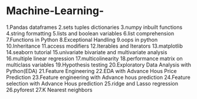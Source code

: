 # Machine-Learning-
1.Pandas dataframes 
2.sets tuples dictionaries
3.numpy inbuilt functions
4.string formatting
5.lists and boolean variables
6.list comprehension
7.Functions in Python
8.Exceptional Handling
9.oops in python
10.Inheritance
11.access modifiers
12.Iterables and Iterators
13.matplotlib
14.seaborn tutorial
15.univariate bivariate and multivariate analysis
16.multiple linear regression
17.multicolinearity
18.performance matrix on multiclass variables
19.Hypothesis testing
20.Exploratory Data Analysis with Python(EDA)
21.Feature Engineering
22.EDA with Advance Hous Price Prediction
23.Feature engineering with Advance hous prediction
24.Feature selection with Advance Hous prediction
25.ridge and Lasso regression
26.pyforest
27.K Nearest neighbors
